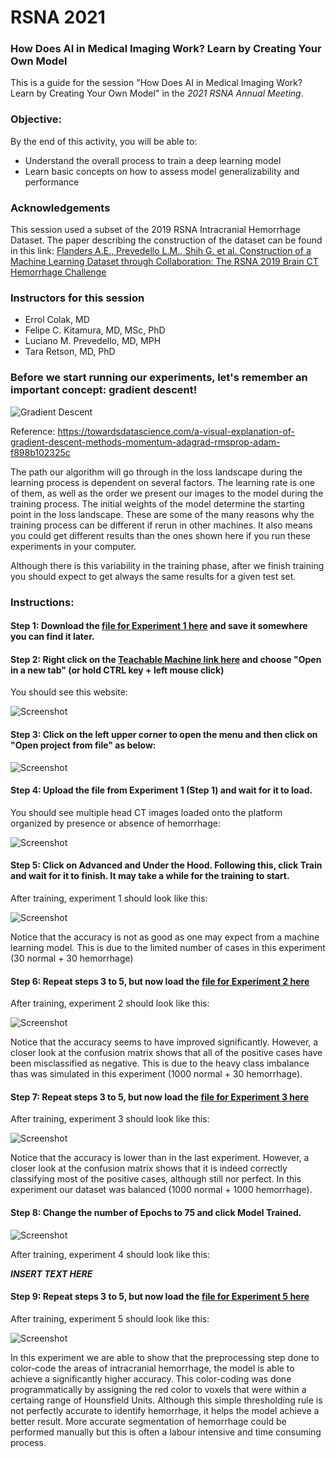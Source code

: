 # RSNA 2021

### How Does AI in Medical Imaging Work? Learn by Creating Your Own Model 

This is a guide for the session "How Does AI in Medical Imaging Work? Learn by Creating Your Own Model" in the *2021 RSNA Annual Meeting*.

### Objective:

By the end of this activity, you will be able to:

* Understand the overall process to train a deep learning model
* Learn basic concepts on how to assess model generalizability and performance


### Acknowledgements

This session used a subset of the 2019 RSNA Intracranial Hemorrhage Dataset. The paper describing the construction of the dataset can be found in this link: [Flanders A.E., Prevedello L.M., Shih G. et al. Construction of a Machine Learning Dataset through Collaboration: The RSNA 2019 Brain CT Hemorrhage Challenge](https://pubs.rsna.org/doi/10.1148/ryai.2020190211)

### Instructors for this session

* Errol Colak, MD
* Felipe C. Kitamura, MD, MSc, PhD
* Luciano M. Prevedello, MD, MPH
* Tara Retson, MD, PhD


### Before we start running our experiments, let's remember an important concept: gradient descent!

![Gradient Descent](https://github.com/kitamura-felipe/RSNASpotlight2021/blob/main/images/graddescent01.gif)

Reference: https://towardsdatascience.com/a-visual-explanation-of-gradient-descent-methods-momentum-adagrad-rmsprop-adam-f898b102325c

The path our algorithm will go through in the loss landscape during the learning process is dependent on several factors. The learning rate is one of them, as well as the order we present our images to the model during the training process. The initial weights of the model determine the starting point in the loss landscape. These are some of the many reasons why the training process can be different if rerun in other machines. It also means you could get different results than the ones shown here if you run these experiments in your computer. 

Although there is this variability in the training phase, after we finish training you should expect to get always the same results for a given test set.

### Instructions:

#### Step 1: Download the [file for Experiment 1 here](https://github.com/kitamura-felipe/RSNASpotlight2021/blob/main/experiments/experiment1.tm?raw=true) and save it somewhere you can find it later.

#### Step 2: Right click on the [Teachable Machine link here](https://teachablemachine.withgoogle.com/train/image) and choose "Open in a new tab" (or hold CTRL key + left mouse click)

You should see this website:

![Screenshot](https://github.com/dila-ai/RSNA_2021_Workshop/blob/main/images/image_1.png)

#### Step 3: Click on the left upper corner to open the menu and then click on "Open project from file" as below:

![Screenshot](https://github.com/dila-ai/RSNA_2021_Workshop/blob/main/images/image_2.png)

#### Step 4: Upload the file from Experiment 1 (Step 1) and wait for it to load.

You should see multiple head CT images loaded onto the platform organized by presence or absence of hemorrhage:

![Screenshot](https://github.com/dila-ai/RSNA_2021_Workshop/blob/main/images/image_3.png)

#### Step 5: Click on Advanced and Under the Hood. Following this, click Train and wait for it to finish. It may take a while for the training to start.

After training, experiment 1 should look like this:

![Screenshot](https://github.com/dila-ai/RSNA_2021_Workshop/blob/main/images/experiment_1.png)

Notice that the accuracy is not as good as one may expect from a machine learning model. This is due to the limited number of cases in this experiment (30 normal + 30 hemorrhage)


#### Step 6: Repeat steps 3 to 5, but now load the [file for Experiment 2 here](https://github.com/kitamura-felipe/RSNASpotlight2021/blob/main/experiments/experiment2.tm?raw=true)

After training, experiment 2 should look like this:

![Screenshot](https://github.com/dila-ai/RSNA_2021_Workshop/blob/main/images/experiment_2.png)

Notice that the accuracy seems to have improved significantly. However, a closer look at the confusion matrix shows that all of the positive cases have been misclassified as negative. This is due to the heavy class imbalance thas was simulated in this experiment (1000 normal + 30 hemorrhage).

#### Step 7: Repeat steps 3 to 5, but now load the [file for Experiment 3 here](https://github.com/kitamura-felipe/RSNASpotlight2021/blob/main/experiments/experiment3.tm?raw=true)

After training, experiment 3 should look like this:

![Screenshot](https://github.com/dila-ai/RSNA_2021_Workshop/blob/main/images/experiment_3.png)

Notice that the accuracy is lower than in the last experiment. However, a closer look at the confusion matrix shows that it is indeed correctly classifying most of the positive cases, although still nor perfect. In this experiment our dataset was balanced (1000 normal + 1000 hemorrhage).

#### Step 8: Change the number of Epochs to 75 and click Model Trained.

![Screenshot](https://github.com/dila-ai/RSNA_2021_Workshop/blob/main/images/experiment_4.png)

After training, experiment 4 should look like this:

_**INSERT TEXT HERE**_


#### Step 9: Repeat steps 3 to 5, but now load the [file for Experiment 5 here](https://github.com/dila-ai/RSNA_2021_Workshop/blob/main/tm/experiment_5.tm?raw=true)

After training, experiment 5 should look like this:

![Screenshot](https://github.com/dila-ai/RSNA_2021_Workshop/blob/main/images/experiment_5.png)

In this experiment we are able to show that the preprocessing step done to color-code the areas of intracranial hemorrhage, the model is able to achieve a significantly higher accuracy. This color-coding was done programmatically by assigning the red color to voxels that were within a certaing range of Hounsfield Units. Although this simple thresholding rule is not perfectly accurate to identify hemorrhage, it helps the model achieve a better result. More accurate segmentation of hemorrhage could be performed  manually but this is often a labour intensive and time consuming process.
